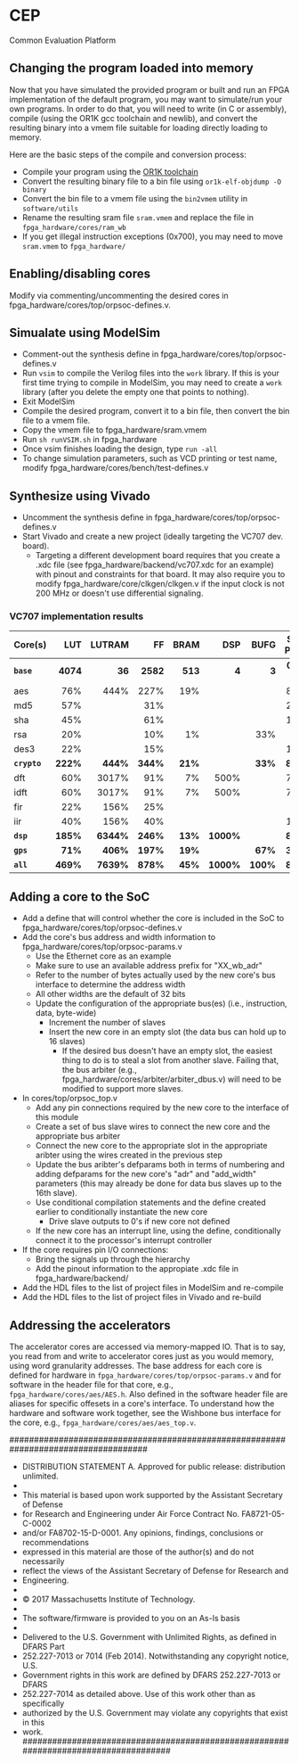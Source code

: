 # CEP
Common Evaluation Platform

## Changing the program loaded into memory

Now that you have simulated the provided program or built and run an FPGA implementation of the default program, you may want to simulate/run your own programs.  In order to do that, you will need to write (in C or assembly), compile (using the OR1K gcc toolchain and newlib), and convert the resulting binary into a vmem file suitable for loading directly loading to memory.

Here are the basic steps of the compile and conversion process:
* Compile your program using the [OR1K toolchain](http://opencores.org/or1k/OpenRISC_GNU_tool_chain)
* Convert the resulting binary file to a bin file using `or1k-elf-objdump -O binary`
* Convert the bin file to a vmem file using the `bin2vmem` utility in `software/utils`
* Rename the resulting sram file `sram.vmem` and replace the file in `fpga_hardware/cores/ram_wb`
* If you get illegal instruction exceptions (0x700), you may need to move `sram.vmem` to `fpga_hardware/`

## Enabling/disabling cores
Modify via commenting/uncommenting the desired cores in fpga_hardware/cores/top/orpsoc-defines.v.

## Simualate using ModelSim
* Comment-out the synthesis define in fpga_hardware/cores/top/orpsoc-defines.v
* Run `vsim` to compile the Verilog files into the `work` library. If this is your first time trying to compile in ModelSim, you may need to create a `work` library (after you delete the empty one that points to nothing).
* Exit ModelSim
* Compile the desired program, convert it to a bin file, then convert the bin file to a vmem file.
* Copy the vmem file to fpga_hardware/sram.vmem
* Run `sh runVSIM.sh` in fpga_hardware
* Once vsim finishes loading the design, type `run -all`
* To change simulation parameters, such as VCD printing or test name, modify fpga_hardware/cores/bench/test-defines.v

## Synthesize using Vivado
* Uncomment the synthesis define in fpga_hardware/cores/top/orpsoc-defines.v
* Start Vivado and create a new project (ideally targeting the VC707 dev. board).
    * Targeting a different development board requires that you create a .xdc file (see fpga_hardware/backend/vc707.xdc for an example) with pinout and constraints for that board.  It may also require you to modify fpga_hardware/core/clkgen/clkgen.v if the input clock is not 200 MHz or doesn't use differential signaling.
    
### VC707 implementation results

Core(s)  |LUT |LUTRAM|FF   |BRAM|DSP  |BUFG|Static Power|Dynamic Power
---------|---:|-----:|----:|---:|----:|---:|-----------:|------------:
**`base`**|**4074**|**36** |**2582**|**513**|**4**|**3**|**0.771 W**|**28.483 W**
aes      |76% |444%  |227% |19% |     |    |827%        |776%
md5      |57% |      |31%  |    |     |    |295%        |113%
sha      |45% |      |61%  |    |     |    |128%        |68%
rsa      |20% |      |10%  |1%  |     |33% |30%         |22%
des3     |22% |      |15%  |    |     |    |129%        |68%
**`crypto`**|**222%**|**444%** |**344%** |**21%** |     |**33%** |**828%**        |**1028%**
dft      |60% |3017% |91%  |7%  |500% |    |762%        |179%
idft     |60% |3017% |91%  |7%  |500% |    |706%        |173%
fir      |22% |156%  |25%  |    |     |    |97%         |56%
iir      |40% |156%  |40%  |    |     |    |139%        |71%
**`dsp`**|**185%**|**6344%**|**246%**|**13%**|**1000%**| |**822%**|**466%**
**`gps`**|**71%**|**406%**|**197%**|**19%**| |**67%**|**346%**|**121%**
**`all`**|**469%**|**7639%**|**878%**|**45%**|**1000%**|**100%**|**846%**|**1829%**
    
## Adding a core to the SoC
* Add a define that will control whether the core is included in the SoC to fpga_hardware/cores/top/orpsoc-defines.v
* Add the core's bus address and width information to fpga_hardware/cores/top/orpsoc-params.v
   * Use the Ethernet core as an example
   * Make sure to use an available address prefix for "XX_wb_adr"
   * Refer to the number of bytes actually used by the new core's bus interface to determine the address width
   * All other widths are the default of 32 bits
   * Update the configuration of the appropriate bus(es) (i.e., instruction, data, byte-wide)
      * Increment the number of slaves
      * Insert the new core in an empty slot (the data bus can hold up to 16 slaves)
         * If the desired bus doesn't have an empty slot, the easiest thing to do is to steal a slot from another slave.  Failing that, the bus arbiter (e.g., fpga_hardware/cores/arbiter/arbiter_dbus.v) will need to be modified to support more slaves.
* In cores/top/orpsoc_top.v
   * Add any pin connections required by the new core to the interface of this module
   * Create a set of bus slave wires to connect the new core and the appropriate bus arbiter
   * Connect the new core to the appropriate slot in the appropriate aribter using the wires created in the previous step
   * Update the bus aribter's defparams both in terms of numbering and adding defparams for the new core's "adr" and "add_width" parameters (this may already be done for data bus slaves up to the 16th slave).
   * Use conditional compilation statements and the define created earlier to conditionally instantiate the new core
      * Drive slave outputs to 0's if new core not defined
   * If the new core has an interrupt line, using the define, conditionally connect it to the processor's interrupt controller
* If the core requires pin I/O connections:
   * Bring the signals up through the hierarchy
   * Add the pinout information to the appropiate .xdc file in fpga_hardware/backend/
* Add the HDL files to the list of project files in ModelSim and re-compile
* Add the HDL files to the list of project files in Vivado and re-build

## Addressing the accelerators

The accelerator cores are accessed via memory-mapped IO.  That is to say, you read from and write to accelerator cores just as you would memory, using word granularity addresses.  The base address for each core is defined for hardware in `fpga_hardware/cores/top/orpsoc-params.v` and for software in the header file for that core, e.g., `fpga_hardware/cores/aes/AES.h`.  Also defined in the software header file are aliases for specific offesets in a core's interface.  To understand how the hardware and software work together, see the Wishbone bus interface for the core, e.g., `fpga_hardware/cores/aes/aes_top.v`.


####################################################################################
- DISTRIBUTION STATEMENT A. Approved for public release: distribution unlimited.
-
- This material is based upon work supported by the Assistant Secretary of Defense
- for Research and Engineering under Air Force Contract No. FA8721-05-C-0002
- and/or FA8702-15-D-0001. Any opinions, findings, conclusions or recommendations
- expressed in this material are those of the author(s) and do not necessarily
- reflect the views of the Assistant Secretary of Defense for Research and
- Engineering.
-
- © 2017 Massachusetts Institute of Technology.
-
- The software/firmware is provided to you on an As-Is basis
-
- Delivered to the U.S. Government with Unlimited Rights, as defined in DFARS Part
- 252.227-7013 or 7014 (Feb 2014). Notwithstanding any copyright notice, U.S.
- Government rights in this work are defined by DFARS 252.227-7013 or DFARS
- 252.227-7014 as detailed above. Use of this work other than as specifically
- authorized by the U.S. Government may violate any copyrights that exist in this
- work.
####################################################################################
